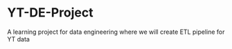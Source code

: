 # YT-DE-Project
A learning project for data engineering where we will create ETL pipeline for YT data
